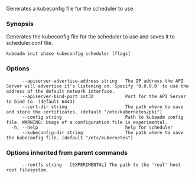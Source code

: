 
Generates a kubeconfig file for the scheduler to use

### Synopsis

Generates the kubeconfig file for the scheduler to use and saves it to scheduler.conf file.

```
kubeadm init phase kubeconfig scheduler [flags]
```

### Options

```
      --apiserver-advertise-address string   The IP address the API Server will advertise it's listening on. Specify '0.0.0.0' to use the address of the default network interface.
      --apiserver-bind-port int32            Port for the API Server to bind to. (default 6443)
      --cert-dir string                      The path where to save and store the certificates. (default "/etc/kubernetes/pki")
      --config string                        Path to kubeadm config file. WARNING: Usage of a configuration file is experimental.
  -h, --help                                 help for scheduler
      --kubeconfig-dir string                The path where to save the kubeconfig file. (default "/etc/kubernetes")
```

### Options inherited from parent commands

```
      --rootfs string   [EXPERIMENTAL] The path to the 'real' host root filesystem.
```

